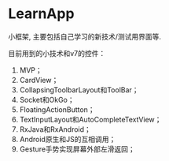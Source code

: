 # LearnApp
小框架, 主要包括自己学习的新技术/测试用界面等.

目前用到的小技术和v7的控件：
1. MVP；
2. CardView；
3. CollapsingToolbarLayout和ToolBar；
4. Socket和OkGo；
5. FloatingActionButton；
6. TextInputLayout和AutoCompleteTextView；
7. RxJava和RxAndroid；
8. Android原生和JS的互相调用；
9. Gesture手势实现屏幕外部左滑返回；

